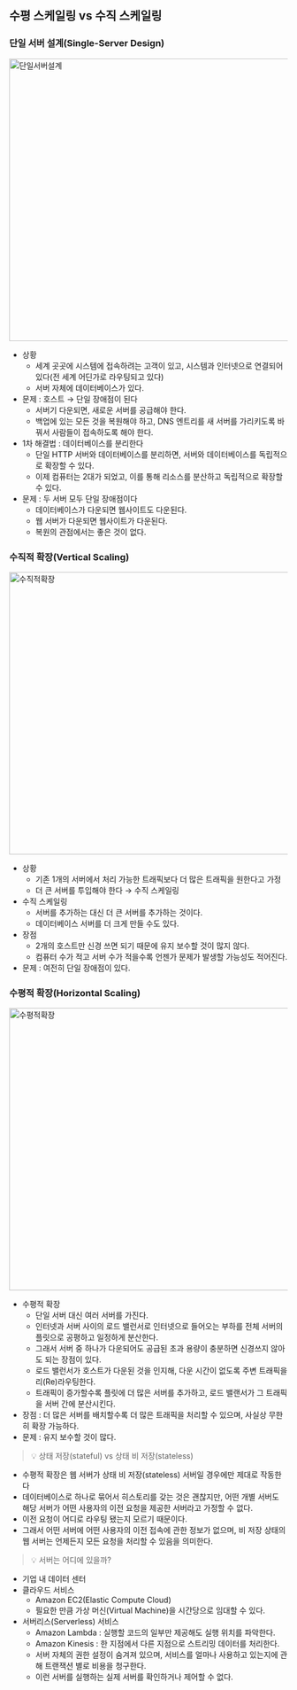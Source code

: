 ## 수평 스케일링 vs 수직 스케일링

### 단일 서버 설계(Single-Server Design)
<img width="510" alt="단일서버설계" src="https://user-images.githubusercontent.com/107941880/223420159-ed52a1b9-8e84-4d0d-a62e-809c3cf16f5f.png">

- 상황
    - 세계 곳곳에 시스템에 접속하려는 고객이 있고, 시스템과 인터넷으로 연결되어 있다(전 세계 어딘가로 라우팅되고 있다)
    - 서버 자체에 데이터베이스가 있다.
- 문제 : 호스트 → 단일 장애점이 된다
    - 서버기 다운되면, 새로운 서버를 공급해야 한다.
    - 백업에 있는 모든 것을 복원해야 하고, DNS 엔트리를 새 서버를 가리키도록 바꿔서 사람들이 접속하도록 해야 한다.
- 1차 해결법 : 데이터베이스를 분리한다
    - 단일 HTTP 서버와 데이터베이스를 분리하면, 서버와 데이터베이스를 독립적으로 확장할 수 있다.
    - 이제 컴퓨터는 2대가 되었고, 이를 통해 리소스를 분산하고 독립적으로 확장할 수 있다.
- 문제 : 두 서버 모두 단일 장애점이다
    - 데이터베이스가 다운되면 웹사이트도 다운된다.
    - 웹 서버가 다운되면 웹사이트가 다운된다.
    - 복원의 관점에서는 좋은 것이 없다.

### 수직적 확장(Vertical Scaling)
<img width="510" alt="수직적확장" src="https://user-images.githubusercontent.com/107941880/223420243-2305ac8d-413d-4656-803a-0d91a44c29a4.png">

- 상황
    - 기존 1개의 서버에서 처리 가능한 트래픽보다 더 많은 트래픽을 원한다고 가정
    - 더 큰 서버를 투입해야 한다 → 수직 스케일링
- 수직 스케일링
    - 서버를 추가하는 대신 더 큰 서버를 추가하는 것이다.
    - 데이터베이스 서버를 더 크게 만들 수도 있다.
- 장점
    - 2개의 호스트만 신경 쓰면 되기 때문에 유지 보수할 것이 많지 않다.
    - 컴퓨터 수가 적고 서버 수가 적을수록 언젠가 문제가 발생할 가능성도 적어진다.
- 문제 : 여전히 단일 장애점이 있다.

### 수평적 확장(Horizontal Scaling)
<img width="510" alt="수평적확장" src="https://user-images.githubusercontent.com/107941880/223420203-62f6a1d9-0c0e-4937-8ce9-d44870be2a33.png">

- 수평적 확장
    - 단일 서버 대신 여러 서버를 가진다.
    - 인터넷과 서버 사이의 로드 밸런서로 인터넷으로 들어오는 부하를 전체 서버의 플릿으로 공평하고 일정하게 분산한다.
    - 그래서 서버 중 하나가 다운되어도 공급된 초과 용량이 충분하면 신경쓰지 않아도 되는 장점이 있다.
    - 로드 밸런서가 호스트가 다운된 것을 인지해, 다운 시간이 없도록 주변 트래픽을 리(Re)라우팅한다.
    - 트래픽이 증가할수록 플릿에 더 많은 서버를 추가하고, 로드 밸랜서가 그 트래픽을 서버 간에 분산시킨다.
- 장점 : 더 많은 서버를 배치할수록 더 많은 트래픽을 처리할 수 있으며, 사실상 무한히 확장 가능하다.
- 문제 : 유지 보수할 것이 많다.

> 💡 상태 저장(stateful) vs 상태 비 저장(stateless)

- 수평적 확장은 웹 서버가 상태 비 저장(stateless) 서버일 경우에만 제대로 작동한다
- 데이터베이스로 하나로 묶어서 히스토리를 갖는 것은 괜찮지만, 어떤 개별 서버도 해당 서버가 어떤 사용자의 이전 요청을 제공한 서버라고 가정할 수 없다.
- 이전 요청이 어디로 라우팅 됐는지 모르기 때문이다.
- 그래서 어떤 서버에 어떤 사용자의 이전 접속에 관한 정보가 없으며, 비 저장 상태의 웹 서버는 언제든지 모든 요청을 처리할 수 있음을 의미한다.

> 💡 서버는 어디에 있을까?

- 기업 내 데이터 센터
- 클라우드 서비스
    - Amazon EC2(Elastic Compute Cloud)
    - 필요한 만큼 가상 머신(Virtual Machine)을 시간당으로 임대할 수 있다.
- 서버리스(Serverless) 서비스
    - Amazon Lambda : 실행할 코드의 일부만 제공해도 실행 위치를 파악한다.
    - Amazon Kinesis : 한 지점에서 다른 지점으로 스트리밍 데이터를 처리한다.
    - 서버 자체의 권한 설정이 숨겨져 있으며, 서비스를 얼마나 사용하고 있는지에 관해 트랜잭션 별로 비용을 청구한다.
    - 이런 서버를 실행하는 실제 서버를 확인하거나 제어할 수 없다.
